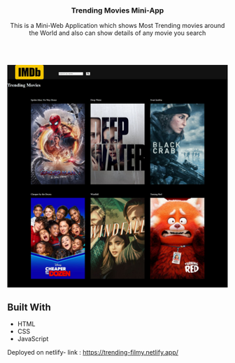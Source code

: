 <h3 align="center">Trending Movies Mini-App</h3>

  <p align="center">
    This is a Mini-Web Application which shows Most Trending movies around the World and also can show details of any movie you search   </p>
    <br />

<br/>
<br/>

  <img src="./screenshot.png" alt="Logo" width="1000" >

## Built With

- HTML
- CSS
- JavaScript

Deployed on netlify- link : https://trending-filmy.netlify.app/

